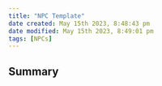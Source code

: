 ```yaml
---
title: "NPC Template"
date created: May 15th 2023, 8:48:43 pm
date modified: May 15th 2023, 8:49:01 pm
tags: [NPCs]
---
```

## Summary

